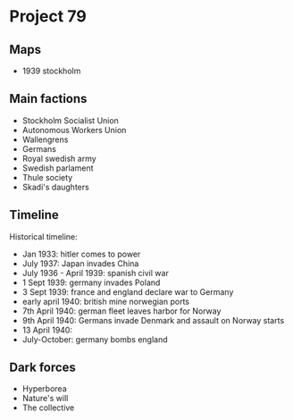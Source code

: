 # Project 79

## Maps

* 1939 stockholm

## Main factions

* Stockholm Socialist Union
* Autonomous Workers Union
* Wallengrens
* Germans
* Royal swedish army
* Swedish parlament
* Thule society
* Skadi's daughters

## Timeline

Historical timeline:
* Jan 1933: hitler comes to power
* July 1937: Japan invades China
* July 1936 - April 1939: spanish civil war
* 1 Sept 1939: germany invades Poland
* 3 Sept 1939: france and england declare war to Germany
* early april 1940: british mine norwegian ports
* 7th April 1940: german fleet leaves harbor for Norway
* 9th April 1940: Germans invade Denmark and assault on Norway starts
* 13 April 1940:
* July-October: germany bombs england

## Dark forces

* Hyperborea
* Nature's will
* The collective
